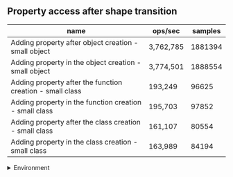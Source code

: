 ## Property access after shape transition

|name|ops/sec|samples|
|-|-|-|
|Adding property after object creation - small object|3,762,785|1881394|
|Adding property in the object creation - small object|3,774,501|1888554|
|Adding property after the function creation - small class|193,249|96625|
|Adding property in the function creation - small class|195,703|97852|
|Adding property after the class creation - small class|161,107|80554|
|Adding property in the class creation - small class|163,989|84194|


<details>
<summary>Environment</summary>

* __Machine:__ linux x64 | 4 vCPUs | 7.6GB Mem
* __Run:__ Wed Oct 15 2025 22:13:23 GMT+0000 (Coordinated Universal Time)
* __Node:__ `v18.20.8`
</details>

<!--
{"environment":{"platform":"linux","arch":"x64","cpus":4,"totalMemory":7.597843170166016},"benchmarks":[{"name":"Adding property after object creation - small object","samples":1881394,"opsSec":3762785.3359479825},{"name":"Adding property in the object creation - small object","samples":1888554,"opsSec":3774501.5632395237},{"name":"Adding property after the function creation - small class","samples":96625,"opsSec":193249.2011078026},{"name":"Adding property in the function creation - small class","samples":97852,"opsSec":195703.11503051384},{"name":"Adding property after the class creation - small class","samples":80554,"opsSec":161107.04882398373},{"name":"Adding property in the class creation - small class","samples":84194,"opsSec":163989.55992217164}]}-->
